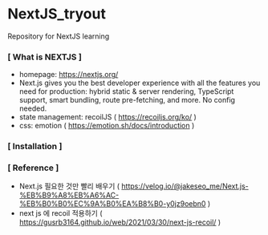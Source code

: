 # NextJS_tryout
Repository for NextJS learning

### [ What is NEXTJS ]

- homepage: https://nextjs.org/
- Next.js gives you the best developer experience with all the features you need for production: hybrid static & server rendering, TypeScript support, smart bundling, route pre-fetching, and more. No config needed.
- state management: recoilJS ( https://recoiljs.org/ko/ )
- css: emotion ( https://emotion.sh/docs/introduction )


### [ Installation ]



### [ Reference ]

- Next.js 필요한 것만 빨리 배우기 ( https://velog.io/@jakeseo_me/Next.js-%EB%B9%A8%EB%A6%AC-%EB%B0%B0%EC%9A%B0%EA%B8%B0-y0jz9oebn0 )
- next js 에 recoil 적용하기 ( https://gusrb3164.github.io/web/2021/03/30/next-js-recoil/ )